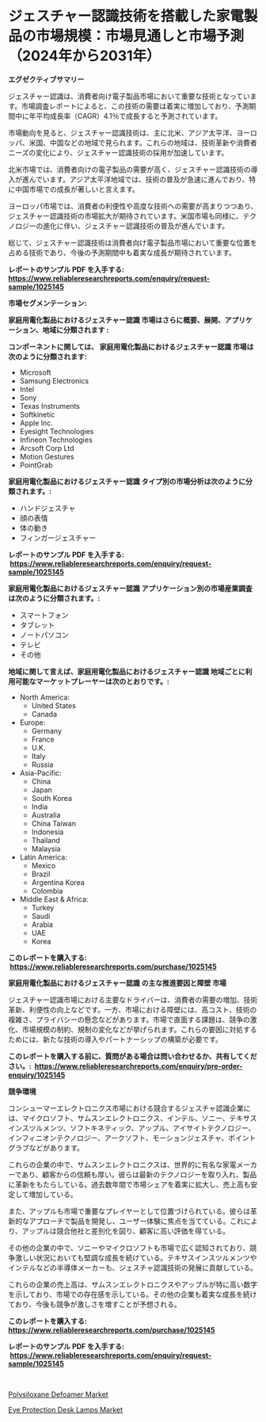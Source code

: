<p><h1>ジェスチャー認識技術を搭載した家電製品の市場規模：市場見通しと市場予測（2024年から2031年）</h1></p><p><strong>エグゼクティブサマリー</strong></p>
<p><p>ジェスチャー認識は、消費者向け電子製品市場において重要な技術となっています。市場調査レポートによると、この技術の需要は着実に増加しており、予測期間中に年平均成長率（CAGR）4.1％で成長すると予測されています。</p><p>市場動向を見ると、ジェスチャー認識技術は、主に北米、アジア太平洋、ヨーロッパ、米国、中国などの地域で見られます。これらの地域は、技術革新や消費者ニーズの変化により、ジェスチャー認識技術の採用が加速しています。</p><p>北米市場では、消費者向けの電子製品の需要が高く、ジェスチャー認識技術の導入が進んでいます。アジア太平洋地域では、技術の普及が急速に進んでおり、特に中国市場での成長が著しいと言えます。</p><p>ヨーロッパ市場では、消費者の利便性や高度な技術への需要が高まりつつあり、ジェスチャー認識技術の市場拡大が期待されています。米国市場も同様に、テクノロジーの進化に伴い、ジェスチャー認識技術の普及が進んでいます。</p><p>総じて、ジェスチャー認識技術は消費者向け電子製品市場において重要な位置を占める技術であり、今後の予測期間中も着実な成長が期待されています。</p></p>
<p><strong>レポートのサンプル PDF を入手する: <a href="https://www.reliableresearchreports.com/enquiry/request-sample/1025145">https://www.reliableresearchreports.com/enquiry/request-sample/1025145</a></strong></p>
<p><strong>市場セグメンテーション:</strong></p>
<p><strong> 家庭用電化製品におけるジェスチャー認識 市場はさらに概要、展開、アプリケーション、地域に分類されます :</strong></p>
<p><strong>コンポーネントに関しては、 家庭用電化製品におけるジェスチャー認識 市場は次のように分類されます: &nbsp;</strong></p>
<p><ul><li>Microsoft</li><li>Samsung Electronics</li><li>Intel</li><li>Sony</li><li>Texas Instruments</li><li>Softkinetic</li><li>Apple Inc.</li><li>Eyesight Technologies</li><li>Infineon Technologies</li><li>Arcsoft Corp Ltd</li><li>Motion Gestures</li><li>PointGrab</li></ul></p>
<p><strong> 家庭用電化製品におけるジェスチャー認識 タイプ別の市場分析は次のように分類されます。:</strong></p>
<p><ul><li>ハンドジェスチャ</li><li>顔の表情</li><li>体の動き</li><li>フィンガージェスチャー</li></ul></p>
<p><strong>レポートのサンプル PDF を入手する: &nbsp;<a href="https://www.reliableresearchreports.com/enquiry/request-sample/1025145">https://www.reliableresearchreports.com/enquiry/request-sample/1025145</a></strong></p>
<p><strong> 家庭用電化製品におけるジェスチャー認識 アプリケーション別の市場産業調査は次のように分類されます。:</strong></p>
<p><ul><li>スマートフォン</li><li>タブレット</li><li>ノートパソコン</li><li>テレビ</li><li>その他</li></ul></p>
<p><strong>地域に関して言えば、家庭用電化製品におけるジェスチャー認識 地域ごとに利用可能なマーケットプレーヤーは次のとおりです。:</strong></p>
<p><ul>
    <li>
        North America:
        <ul>
            <li>United States</li>
            <li>Canada</li>
        </ul>
    </li>
    <li>
        Europe:
        <ul>
            <li>Germany</li>
            <li>France</li>
            <li>U.K.</li>
            <li>Italy</li>
            <li>Russia</li>
        </ul>
    </li>
    <li>
        Asia-Pacific:
        <ul>
            <li>China</li>
            <li>Japan</li>
            <li>South Korea</li>
            <li>India</li>
            <li>Australia</li>
            <li>China Taiwan</li>
            <li>Indonesia</li>
            <li>Thailand</li>
            <li>Malaysia</li>
        </ul>
    </li>
    <li>
        Latin America:
        <ul>
            <li>Mexico</li>
            <li>Brazil</li>
            <li>Argentina Korea</li>
            <li>Colombia</li>
        </ul>
    </li>
    <li>
        Middle East & Africa:
        <ul>
            <li>Turkey</li>
            <li>Saudi</li>
            <li>Arabia</li>
            <li>UAE</li>
            <li>Korea</li>
        </ul>
    </li>
    </ul></p>
<p><strong>このレポートを購入する: &nbsp;<a href="https://www.reliableresearchreports.com/purchase/1025145">https://www.reliableresearchreports.com/purchase/1025145</a></strong></p>
<p><strong>家庭用電化製品におけるジェスチャー認識 の主な推進要因と障壁 市場</strong></p>
<p><p>ジェスチャー認識市場における主要なドライバーは、消費者の需要の増加、技術革新、利便性の向上などです。一方、市場における障壁には、高コスト、技術の複雑さ、プライバシーの懸念などがあります。市場で直面する課題は、競争の激化、市場規模の制約、規制の変化などが挙げられます。これらの要因に対処するためには、新たな技術の導入やパートナーシップの構築が必要です。</p></p>
<p><strong>このレポートを購入する前に、質問がある場合は問い合わせるか、共有してください。:&nbsp; <a href="https://www.reliableresearchreports.com/enquiry/pre-order-enquiry/1025145">https://www.reliableresearchreports.com/enquiry/pre-order-enquiry/1025145</a></strong></p>
<p><strong>競争環境</strong></p>
<p><p>コンシューマーエレクトロニクス市場における競合するジェスチャ認識企業には、マイクロソフト、サムスンエレクトロニクス、インテル、ソニー、テキサスインスツルメンツ、ソフトキネティック、アップル、アイサイトテクノロジー、インフィニオンテクノロジー、アークソフト、モーションジェスチャ、ポイントグラブなどがあります。</p><p>これらの企業の中で、サムスンエレクトロニクスは、世界的に有名な家電メーカーであり、顧客からの信頼も厚い。彼らは最新のテクノロジーを取り入れ、製品に革新をもたらしている。過去数年間で市場シェアを着実に拡大し、売上高も安定して増加している。</p><p>また、アップルも市場で重要なプレイヤーとして位置づけられている。彼らは革新的なアプローチで製品を開発し、ユーザー体験に焦点を当てている。これにより、アップルは競合他社と差別化を図り、顧客に高い評価を得ている。</p><p>その他の企業の中で、ソニーやマイクロソフトも市場で広く認知されており、競争激しい状況においても堅調な成長を続けている。テキサスインスツルメンツやインテルなどの半導体メーカーも、ジェスチャ認識技術の発展に貢献している。</p><p>これらの企業の売上高は、サムスンエレクトロニクスやアップルが特に高い数字を示しており、市場での存在感を示している。その他の企業も着実な成長を続けており、今後も競争が激しさを増すことが予想される。</p></p>
<p><strong>このレポートを購入する: &nbsp; <a href="https://www.reliableresearchreports.com/purchase/1025145">https://www.reliableresearchreports.com/purchase/1025145</a></strong></p>
<p><strong>レポートのサンプル PDF を入手する: &nbsp;<a href="https://www.reliableresearchreports.com/enquiry/request-sample/1025145">https://www.reliableresearchreports.com/enquiry/request-sample/1025145</a></strong><strong></strong></p>
<p>&nbsp;</p>
<p><p><a href="https://github.com/Sherrillcrooksxa8i18ucf2m/Market-Research-Report-List-1/blob/main/polysiloxane-defoamer-market.md">Polysiloxane Defoamer Market</a></p><p><a href="https://summer-dogwood-3e9.notion.site/Eye-Protection-Desk-Lamps-Market-Analysis-and-Market-Size-Global-Industry-Overview-Market-Segmenta-103a57b575154f6f9c8d22501aa9eb48">Eye Protection Desk Lamps Market</a></p></p>